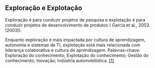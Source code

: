 ## Exploração e Explotação

Exploração é para conduzir projetos de pesquisa e explotação é para conduzir projetos de desenvolvimento de produtos ( Garcia et al., 2003. (2003)).

Enquanto exploração é mais impactada por cultura de aprendizagem, autonomia e sistemas de TI, explotação está mais relacionada com liderança colaborativa e cultura de aprendizagem. Palavras-chave: Exploração do conhecimento; Explotação do conhecimento; Gestão do conhecimento; Inovação; Indústria automobilística.
[[1]](https://www.scielo.br/j/gp/a/DYQXpq9nBBDWDsHJkvLwbrR/?format=pdf&lang=pt)
